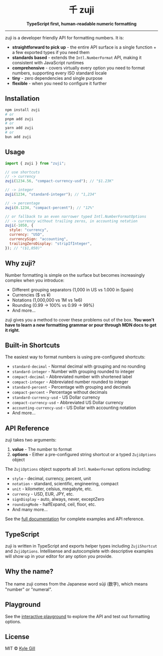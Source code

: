 <div align="center">
  <h1>千 zuji</h1>
  <p><strong>TypeScript first, human-readable numeric formatting</strong></p>
</div>

---

zuji is a developer friendly API for formatting numbers. It is:

- **straightforward to pick up** - the entire API surface is a single function + a few exported types if you need them
- **standards based** - extends the `Intl.NumberFormat` API, making it consistent with JavaScript runtimes
- **comprehensive** - covers virtually every option you need to format numbers, supporting every ISO standard locale
- **tiny** - zero dependencies and single purpose
- **flexible** - when you need to configure it further

## Installation

```bash
npm install zuji
# or
pnpm add zuji
# or
yarn add zuji
# or
bun add zuji
```

## Usage

```js
import { zuji } from "zuji";

// use shortcuts
// -> currency
zuji(1234.56, "compact-currency-usd"); // "$1.23K"

// -> integer
zuji(1234, "standard-integer"); // "1,234"

// -> percentage
zuji(0.1234, "compact-percent"); // "12%"

// or fallback to an even narrower typed Intl.NumberFormatOptions
// -> currency without trailing zeros, in accounting notation
zuji(-1050, {
  style: "currency",
  currency: "USD",
  currencySign: "accounting",
  trailingZeroDisplay: "stripIfInteger",
}); // "($1,050)"
```

## Why zuji?

Number formatting is simple on the surface but becomes increasingly complex when you introduce:

- Different grouping separators (1,000 in US vs 1.000 in Spain)
- Currencies ($ vs ¥)
- Notations (1,000,000 vs 1M vs 1e6)
- Rounding (0.99 -> 100% vs 0.99 -> 99%)
- And more...

zuji gives you a method to cover these problems out of the box. **You won't have to learn a new formatting grammar or pour through MDN docs to get it right**.

## Built-in Shortcuts

The easiest way to format numbers is using pre-configured shortcuts:

- `standard-decimal` - Normal decimal with grouping and no rounding
- `standard-integer` - Number with grouping rounded to integer
- `compact-decimal` - Abbreviated number with shortened label
- `compact-integer` - Abbreviated number rounded to integer
- `standard-percent` - Percentage with grouping and decimals
- `compact-percent` - Percentage without decimals
- `standard-currency-usd` - US Dollar currency
- `compact-currency-usd` - Abbreviated US Dollar currency
- `accounting-currency-usd` - US Dollar with accounting notation
- And more...

## API Reference

zuji takes two arguments:

1. **value** - The number to format
2. **options** - Either a pre-configured string shortcut or a typed `ZujiOptions` object

The `ZujiOptions` object supports all `Intl.NumberFormat` options including:

- `style` - decimal, currency, percent, unit
- `notation` - standard, scientific, engineering, compact
- `unit` - kilometer, celsius, megabyte, etc.
- `currency` - USD, EUR, JPY, etc.
- `signDisplay` - auto, always, never, exceptZero
- `roundingMode` - halfExpand, ceil, floor, etc.
- And many more...

See the [full documentation](https://zuji-ts.vercel.app) for complete examples and API reference.

## TypeScript

zuji is written in TypeScript and exports helper types including `ZujiShortcut` and `ZujiOptions`. Intellisense and autocomplete with descriptive examples will show up in your editor for any option you provide.

## Why the name?

The name zuji comes from the Japanese word sūji (数字), which means "number" or "numeral".

## Playground

See the [interactive playground](https://zuji-ts.vercel.app/#playground) to explore the API and test out formatting options.

## License

MIT © [Kyle Gill](https://github.com/gillkyle)
